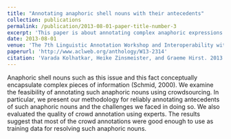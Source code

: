 ```yaml
---
title: "Annotating anaphoric shell nouns with their antecedents"
collection: publications
permalink: /publication/2013-08-01-paper-title-number-3
excerpt: 'This paper is about annotating complex anaphoric expressions such as _this issue_ or _this fact_.'
date: 2013-08-01
venue: 'The 7th Linguistic Annotation Workshop and Interoperability with Discourse'
paperurl: 'http://www.aclweb.org/anthology/W13-2314'
citation: 'Varada Kolhatkar, Heike Zinsmeister, and Graeme Hirst. 2013. Annotating anaphoric shell nouns with their antecedents. In Proceedings of the 7th Linguistic Annotation Workshop and Interoperability with Discourse, pages 112–121, Sofia, Bulgaria, August. Association for Computational Linguistics.'
---
```

Anaphoric shell nouns such as this issue and this fact conceptually encapsulate complex pieces of information (Schmid, 2000). We examine the feasibility of annotating such anaphoric nouns using crowdsourcing.
In particular, we present our methodology for reliably annotating antecedents of such anaphoric nouns and the challenges we faced in doing so. We also evaluated the quality of crowd annotation using experts. The results suggest that most of the crowd annotations were good enough to use as training data for resolving such anaphoric nouns.

